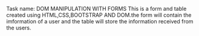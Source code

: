 Task name: DOM MANIPULATION WITH FORMS
This is a form and table created using HTML,CSS,BOOTSTRAP AND DOM.the form will contain the imformation of a user and the table will store the information received from the users.